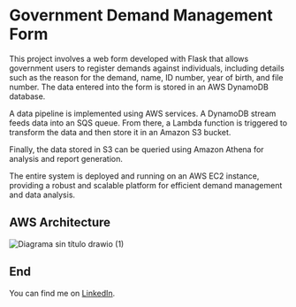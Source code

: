 # Government Demand Management Form

This project involves a web form developed with Flask that allows government users to register demands against individuals, including details such as the reason for the demand, name, ID number, year of birth, and file number. The data entered into the form is stored in an AWS DynamoDB database.

A data pipeline is implemented using AWS services. A DynamoDB stream feeds data into an SQS queue. From there, a Lambda function is triggered to transform the data and then store it in an Amazon S3 bucket.

Finally, the data stored in S3 can be queried using Amazon Athena for analysis and report generation.

The entire system is deployed and running on an AWS EC2 instance, providing a robust and scalable platform for efficient demand management and data analysis.

## AWS Architecture
![Diagrama sin título drawio (1)](https://github.com/user-attachments/assets/a4ecec40-2ad1-4ee5-8ab9-fe55112021a7)


## End
You can find me on [LinkedIn](https://www.linkedin.com/in/franco-maldonado-del/).
